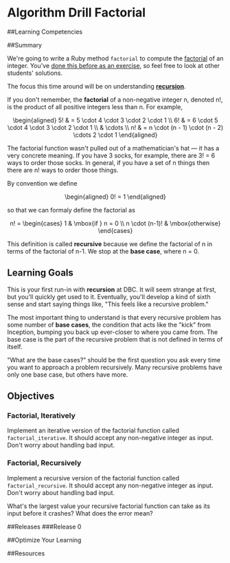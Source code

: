 # Algorithm Drill Factorial

##Learning Competencies

##Summary

We're going to write a Ruby method `factorial` to compute the [factorial](http://en.wikipedia.org/wiki/Factorial) of an integer. You've [done this before as an exercise](/exercises/21), so feel free to look at other students' solutions.

The focus this time around will be on understanding **[recursion](http://en.wikipedia.org/wiki/Recursion_%28computer_science%29)**.

If you don't remember, the **factorial** of a non-negative integer <span class="latex">n</span>, denoted <span class="latex">n!</span>, is the product of all positive integers less than <span class="latex">n</span>. For example,

<p style="text-align: center;">
  <span class="latex">
    \begin{aligned}
      5! & = 5 \cdot 4 \cdot 3 \cdot 2 \cdot 1 \\
      6! & = 6 \cdot 5 \cdot 4 \cdot 3 \cdot 2 \cdot 1 \\
         & \cdots \\
      n! & = n \cdot (n - 1) \cdot (n - 2) \cdots 2 \cdot 1
    \end{aligned}
  </span>
</p>

The factorial function wasn't pulled out of a mathematician's hat &mdash; it has a very concrete meaning. If you have 3 socks, for example, there are 3! = 6 ways to order those socks. In general, if you have a set of <span class="latex">n</span> things then there are <span class="latex">n!</span> ways to order those things.

By convention we define

<p style="text-align: center;">
  <span class="latex">
    \begin{aligned}
      0! = 1
    \end{aligned}
  </span>
</p>

so that we can formaly define the factorial as

<p style="text-align: center;">
  <span class="latex">
      n! =
      \begin{cases}
        1 & \mbox{if } n = 0 \\
        n \cdot (n-1)! & \mbox{otherwise}
      \end{cases}
  </span>
</p>

This definition is called **recursive** because we define the factorial of <span class="latex">n</span> in terms of the factorial of <span class="latex">n-1</span>. We stop at the **base case**, where <span class="latex">n = 0</span>.

## Learning Goals

This is your first run-in with **recursion** at DBC. It will seem strange at first, but you'll quickly get used to it. Eventually, you'll develop a kind of sixth sense and start saying things like, "This feels like a recursive problem."

The most important thing to understand is that every recursive problem has some number of **base cases**, the condition that acts like the "kick" from Inception, bumping you back up ever-closer to where you came from. The base case is the part of the recursive problem that is not defined in terms of itself.

"What are the base cases?" should be the first question you ask every time you want to approach a problem recursively. Many recursive problems have only one base case, but others have more.

## Objectives

### Factorial, Iteratively

Implement an iterative version of the factorial function called `factorial_iterative`. It should accept any non-negative integer as input. Don't worry about handling bad input.

### Factorial, Recursively

Implement a recursive version of the factorial function called `factorial_recursive`. It should accept any non-negative integer as input. Don't worry about handling bad input.

What's the largest value your recursive factorial function can take as its input before it crashes? What does the error mean?

##Releases
###Release 0

##Optimize Your Learning

##Resources